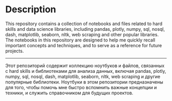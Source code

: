 # Description

This repository contains a collection of notebooks and files related to hard skills and data science libraries, including pandas, plotly, numpy, sql, nosql, dash, matplotlib, seaborn, nltk, web scraping and other popular libraries.
The notebooks in this repository are designed to help me quickly recall important concepts and techniques, and to serve as a reference for future projects.

***

Этот репозиторий содержит коллекцию ноутбуков и файлов, связанных с hard skills и библиотеками для анализа данных, включая pandas, plotly, numpy, sql, nosql, dash, matplotlib, seaborn, nltk, web scraping и другие популярные библиотеки.
Ноутбуки в этом репозитории предназначены для того, чтобы помочь мне быстро вспомнить важные концепции и техники, и служить справочником для будущих проектов.

